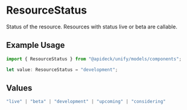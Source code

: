 # ResourceStatus

Status of the resource. Resources with status live or beta are callable.

## Example Usage

```typescript
import { ResourceStatus } from "@apideck/unify/models/components";

let value: ResourceStatus = "development";
```

## Values

```typescript
"live" | "beta" | "development" | "upcoming" | "considering"
```